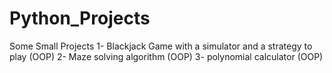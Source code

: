 # Python_Projects
 Some Small Projects
 1- Blackjack Game with a simulator and a strategy to play (OOP)
 2- Maze solving algorithm (OOP)
 3- polynomial calculator (OOP)
